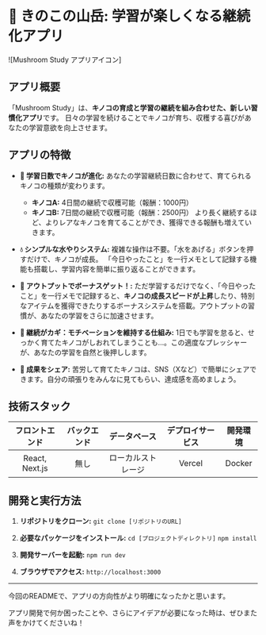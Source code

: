 # 🍄 きのこの山岳: 学習が楽しくなる継続化アプリ

![Mushroom Study アプリアイコン] 

## アプリ概要

「Mushroom Study」は、**キノコの育成と学習の継続を組み合わせた、新しい習慣化アプリ**です。
日々の学習を続けることでキノコが育ち、収穫する喜びがあなたの学習意欲を向上させます。

## アプリの特徴

- **🍄 学習日数でキノコが進化:**
  あなたの学習継続日数に合わせて、育てられるキノコの種類が変わります。
  - **キノコA:** 4日間の継続で収穫可能（報酬：1000円）
  - **キノコB:** 7日間の継続で収穫可能（報酬：2500円）
  より長く継続するほど、よりレアなキノコを育てることができ、獲得できる報酬も増えていきます。

- **💧 シンプルな水やりシステム:**
  複雑な操作は不要。「水をあげる」ボタンを押すだけで、キノコが成長。
  「今日やったこと」を一行メモとして記録する機能も搭載し、学習内容を簡単に振り返ることができます。

- **🌟 アウトプットでボーナスゲット！:**
  ただ学習するだけでなく、「今日やったこと」を一行メモで記録すると、**キノコの成長スピードが上昇**したり、特別なアイテムを獲得できたりするボーナスシステムを搭載。アウトプットの習慣が、あなたの学習をさらに加速させます。

- **🌱 継続がカギ：モチベーションを維持する仕組み:**
  1日でも学習を怠ると、せっかく育てたキノコがしおれてしまうことも…。この適度なプレッシャーが、あなたの学習を自然と後押しします。

- **📸 成果をシェア:**
  苦労して育てたキノコは、SNS（Xなど）で簡単にシェアできます。自分の頑張りをみんなに見てもらい、達成感を高めましょう。

## 技術スタック

| フロントエンド | バックエンド | データベース | デプロイサービス | 開発環境 |
| :---: | :---: | :---: | :---: | :---: |
| React, Next.js | 無し | ローカルストレージ | Vercel | Docker |

## 開発と実行方法

1.  **リポジトリをクローン:**
    `git clone [リポジトリのURL]`

2.  **必要なパッケージをインストール:**
    `cd [プロジェクトディレクトリ]`
    `npm install`

3.  **開発サーバーを起動:**
    `npm run dev`

4.  **ブラウザでアクセス:**
    `http://localhost:3000`

---

今回のREADMEで、アプリの方向性がより明確になったかと思います。

アプリ開発で何か困ったことや、さらにアイデアが必要になった時は、ぜひまた声をかけてくださいね！
